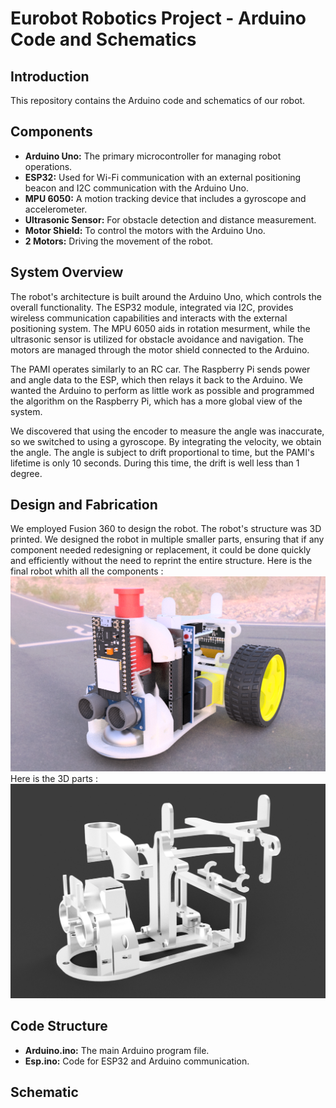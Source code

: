# Eurobot Robotics Project - Arduino Code and Schematics
## Introduction
This repository contains the Arduino code and schematics of our robot.


## Components

- **Arduino Uno:** The primary microcontroller for managing robot operations.
- **ESP32:** Used for Wi-Fi communication with an external positioning beacon and I2C communication with the Arduino Uno.
- **MPU 6050:** A motion tracking device that includes a gyroscope and accelerometer.
- **Ultrasonic Sensor:** For obstacle detection and distance measurement.
- **Motor Shield:** To control the motors with the Arduino Uno.
- **2 Motors:** Driving the movement of the robot.

## System Overview

The robot's architecture is built around the Arduino Uno, which controls the overall functionality. The ESP32 module, integrated via I2C, provides wireless communication capabilities and interacts with the external positioning system. The MPU 6050 aids in rotation mesurment, while the ultrasonic sensor is utilized for obstacle avoidance and navigation. The motors are managed through the motor shield connected to the Arduino.

The PAMI operates similarly to an RC car. The Raspberry Pi sends power and angle data to the ESP, which then relays it back to the Arduino. We wanted the Arduino to perform as little work as possible and programmed the algorithm on the Raspberry Pi, which has a more global view of the system.

We discovered that using the encoder to measure the angle was inaccurate, so we switched to using a gyroscope. By integrating the velocity, we obtain the angle. The angle is subject to drift proportional to time, but the PAMI's lifetime is only 10 seconds. During this time, the drift is well less than 1 degree.

## Design and Fabrication

We employed Fusion 360 to design the robot. The robot's structure was 3D printed. We designed the robot in multiple smaller parts, ensuring that if any component needed redesigning or replacement, it could be done quickly and efficiently without the need to reprint the entire structure.
Here is the final robot whith all the components : 
![Screenshot](https://raw.githubusercontent.com/TardyNoe/ECAM_Eurobot_2024_TeamErasmus/main/Robot/3D.png)
Here is the 3D parts :
![Screenshot](https://raw.githubusercontent.com/TardyNoe/ECAM_Eurobot_2024_TeamErasmus/main/Robot/3D2.png)

## Code Structure

- **Arduino.ino:** The main Arduino program file.
- **Esp.ino:** Code for ESP32 and Arduino communication.

## Schematic
